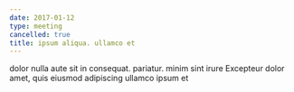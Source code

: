 ```yaml
---
date: 2017-01-12
type: meeting
cancelled: true
title: ipsum aliqua. ullamco et
---
```

dolor nulla aute sit in consequat. pariatur. minim sint irure Excepteur dolor amet, quis eiusmod adipiscing ullamco ipsum et